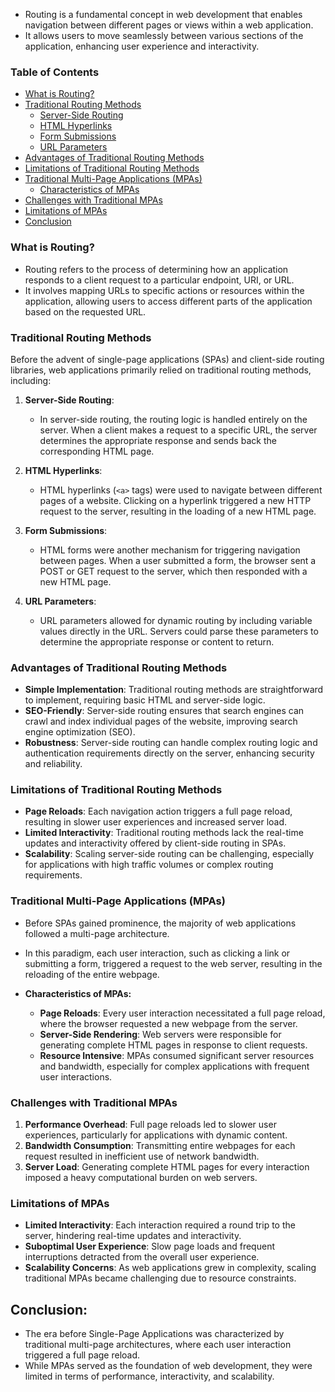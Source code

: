 - Routing is a fundamental concept in web development that enables navigation between different pages or views within a web application. 
- It allows users to move seamlessly between various sections of the application, enhancing user experience and interactivity. 
### Table of Contents

- [What is Routing?](#what-is-routing)
- [Traditional Routing Methods](#traditional-routing-methods)
  - [Server-Side Routing](#server-side-routing)
  - [HTML Hyperlinks](#html-hyperlinks)
  - [Form Submissions](#form-submissions)
  - [URL Parameters](#url-parameters)
- [Advantages of Traditional Routing Methods](#advantages-of-traditional-routing-methods)
- [Limitations of Traditional Routing Methods](#limitations-of-traditional-routing-methods)
- [Traditional Multi-Page Applications (MPAs)](#traditional-multi-page-applications-mpas)
  - [Characteristics of MPAs](#characteristics-of-mpas)
- [Challenges with Traditional MPAs](#challenges-with-traditional-mpas)
- [Limitations of MPAs](#limitations-of-mpas)
- [Conclusion](#conclusion)

### What is Routing?

- Routing refers to the process of determining how an application responds to a client request to a particular endpoint, URI, or URL. 
- It involves mapping URLs to specific actions or resources within the application, allowing users to access different parts of the application based on the requested URL.
### Traditional Routing Methods

Before the advent of single-page applications (SPAs) and client-side routing libraries, web applications primarily relied on traditional routing methods, including:

1. **Server-Side Routing**:
   - In server-side routing, the routing logic is handled entirely on the server. When a client makes a request to a specific URL, the server determines the appropriate response and sends back the corresponding HTML page.

2. **HTML Hyperlinks**:
   - HTML hyperlinks (`<a>` tags) were used to navigate between different pages of a website. Clicking on a hyperlink triggered a new HTTP request to the server, resulting in the loading of a new HTML page.

3. **Form Submissions**:
   - HTML forms were another mechanism for triggering navigation between pages. When a user submitted a form, the browser sent a POST or GET request to the server, which then responded with a new HTML page.

4. **URL Parameters**:
   - URL parameters allowed for dynamic routing by including variable values directly in the URL. Servers could parse these parameters to determine the appropriate response or content to return.
### Advantages of Traditional Routing Methods

- **Simple Implementation**: Traditional routing methods are straightforward to implement, requiring basic HTML and server-side logic.
- **SEO-Friendly**: Server-side routing ensures that search engines can crawl and index individual pages of the website, improving search engine optimization (SEO).
- **Robustness**: Server-side routing can handle complex routing logic and authentication requirements directly on the server, enhancing security and reliability.
### Limitations of Traditional Routing Methods

- **Page Reloads**: Each navigation action triggers a full page reload, resulting in slower user experiences and increased server load.
- **Limited Interactivity**: Traditional routing methods lack the real-time updates and interactivity offered by client-side routing in SPAs.
- **Scalability**: Scaling server-side routing can be challenging, especially for applications with high traffic volumes or complex routing requirements.
### Traditional Multi-Page Applications (MPAs)

- Before SPAs gained prominence, the majority of web applications followed a multi-page architecture. 
- In this paradigm, each user interaction, such as clicking a link or submitting a form, triggered a request to the web server, resulting in the reloading of the entire webpage.

- **Characteristics of MPAs:**
	- **Page Reloads**: Every user interaction necessitated a full page reload, where the browser requested a new webpage from the server.
	- **Server-Side Rendering**: Web servers were responsible for generating complete HTML pages in response to client requests.
	- **Resource Intensive**: MPAs consumed significant server resources and bandwidth, especially for complex applications with frequent user interactions.
### Challenges with Traditional MPAs

1. **Performance Overhead**: Full page reloads led to slower user experiences, particularly for applications with dynamic content.
2. **Bandwidth Consumption**: Transmitting entire webpages for each request resulted in inefficient use of network bandwidth.
3. **Server Load**: Generating complete HTML pages for every interaction imposed a heavy computational burden on web servers.

### Limitations of MPAs

- **Limited Interactivity**: Each interaction required a round trip to the server, hindering real-time updates and interactivity.
- **Suboptimal User Experience**: Slow page loads and frequent interruptions detracted from the overall user experience.
- **Scalability Concerns**: As web applications grew in complexity, scaling traditional MPAs became challenging due to resource constraints.

## Conclusion:

- The era before Single-Page Applications was characterized by traditional multi-page architectures, where each user interaction triggered a full page reload. 
- While MPAs served as the foundation of web development, they were limited in terms of performance, interactivity, and scalability. 